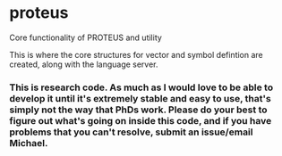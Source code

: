 # proteus
Core functionality of PROTEUS and utility

This is where the core structures for vector and symbol defintion are created, along with the language server.

### This is research code. As much as I would love to be able to develop it until it's extremely stable and easy to use, that's simply not the way that PhDs work. Please do your best to figure out what's going on inside this code, and if you have problems that you can't resolve, submit an issue/email Michael.
